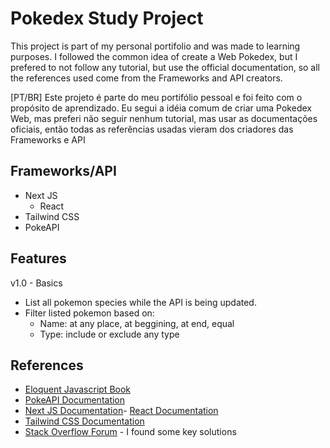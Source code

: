 # Pokedex Study Project

This project is part of my personal portifolio and was made to learning purposes. I followed the common idea of create a Web Pokedex, but I prefered to not follow any tutorial, but use the official documentation, so all the references used come from the Frameworks and API creators.

[PT/BR]
Este projeto é parte do meu portifólio pessoal e foi feito com o propósito de aprendizado. Eu segui a idéia comum de criar uma Pokedex Web, mas preferi não seguir nenhum tutorial, mas usar as documentações oficiais, então todas as referências usadas vieram dos criadores das Frameworks e API

## Frameworks/API

- Next JS
  - React
- Tailwind CSS
- PokeAPI

## Features

v1.0 - Basics

- List all pokemon species while the API is being updated.
- Filter listed pokemon based on:
  - Name: at any place, at beggining, at end, equal
  - Type: include or exclude any type

## References

- [Eloquent Javascript Book](https://eloquentjavascript.net/)
- [PokeAPI Documentation](https://pokeapi.co/docs/v2)
- [Next JS Documentation](https://nextjs.org/docs/app)- [React Documentation](https://react.dev/reference/react)
- [Tailwind CSS Documentation](https://tailwindcss.com/docs/)
- [Stack Overflow Forum](https://stackoverflow.com/) - I found some key solutions
